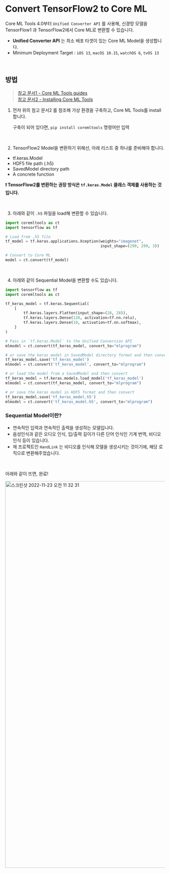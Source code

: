 # Convert TensorFlow2 to Core ML
Core ML Tools 4.0부터 `Unified Converter API` 를 사용해, 신경망 모델을 TensorFlow1 과 TensorFlow2에서 Core ML로 변환할 수 있습니다.
- **Unified Converter API** 는 최소 배포 타겟이 있는 Core ML Model을 생성합니다.
- Minimum Deployment Target : `iOS 13`, `macOS 10.15`, `watchOS 6`, `tvOS 13`

<br>

## 방법
> [참고 문서1 - Core ML Tools guides](https://coremltools.readme.io/docs/tensorflow-2)<br>
> [참고 문서2 - Installing Core ML Tools](https://coremltools.readme.io/docs/installation)

1. 먼저 위의 참고 문서2 를 참조해 가상 환경을 구축하고, Core ML Tools를 install 합니다.  
  
    구축이 되어 있다면, `pip install coremltools` 명령어만 입력

<br>

2. TensorFlow2 Model을 변환하기 위해선, 아래 리스트 중 하나를 준비해야 합니다.    
  - tf.keras.Model
  - HDF5 file path (.h5)
  - SavedModel directory path
  - A concrete function

  **❗️ TensorFlow2를 변환하는 권장 방식은 `tf.keras.Model` 클래스 객체를 사용하는 것입니다.**

<br>

3. 아래와 같이 `.h5` 파일을 load해 변환할 수 있습니다.

```python
import coremltools as ct 
import tensorflow as tf

# Load from .h5 file
tf_model = tf.keras.applications.Xception(weights="imagenet", 
                                          input_shape=(299, 299, 3))

# Convert to Core ML
model = ct.convert(tf_model)
```

<br>

4. 아래와 같이 Sequential Model을 변환할 수도 있습니다.

```python
import tensorflow as tf
import coremltools as ct

tf_keras_model = tf.keras.Sequential(
    [
        tf.keras.layers.Flatten(input_shape=(28, 28)),
        tf.keras.layers.Dense(128, activation=tf.nn.relu),
        tf.keras.layers.Dense(10, activation=tf.nn.softmax),
    ]
)

# Pass in `tf.keras.Model` to the Unified Conversion API
mlmodel = ct.convert(tf_keras_model, convert_to="mlprogram")

# or save the keras model in SavedModel directory format and then convert
tf_keras_model.save('tf_keras_model')
mlmodel = ct.convert('tf_keras_model', convert_to="mlprogram")

# or load the model from a SavedModel and then convert
tf_keras_model = tf.keras.models.load_model('tf_keras_model')
mlmodel = ct.convert(tf_keras_model, convert_to="mlprogram")

# or save the keras model in HDF5 format and then convert
tf_keras_model.save('tf_keras_model.h5')
mlmodel = ct.convert('tf_keras_model.h5', convert_to="mlprogram")
```

### Sequential Model이란?
- 연속적인 입력과 연속적인 출력을 생성하는 모델입니다.
- 음성인식과 같은 오디오 인식, 입/출력 길이가 다른 단어 인식인 기계 번역, 비디오 인식 등이 있습니다.
- 제 프로젝트인 `HandLink` 는 비디오를 인식해 모델을 생성시키는 것이기에, 해당 로직으로 변환해주었습니다.

<br>

아래와 같이 뜨면, 완료!

<img width="1219" alt="스크린샷 2022-11-23 오전 11 32 31" src="https://user-images.githubusercontent.com/92635121/203458961-905615bc-0cf6-4299-96b9-fc77dfb17a6f.png">
